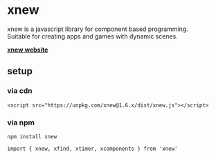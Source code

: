 # xnew
xnew is a javascript library for component based programming.  
Suitable for creating apps and games with dynamic scenes.

[**xnew website**](https://wisroot-com.github.io/xnew)

## setup

### via cdn  
  
```
<script src="https://unpkg.com/xnew@1.6.x/dist/xnew.js"></script>
```

### via npm
```
npm install xnew
```
```
import { xnew, xfind, xtimer, xcomponents } from 'xnew'
```
